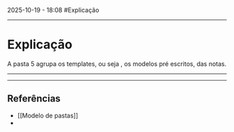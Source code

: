 2025-10-19 - 18:08
#Explicação 

---
# Explicação

A pasta 5 agrupa os templates, ou seja , os modelos pré escritos, das notas.

---
---
## Referências 
 - [[Modelo de pastas]] 
 - 
